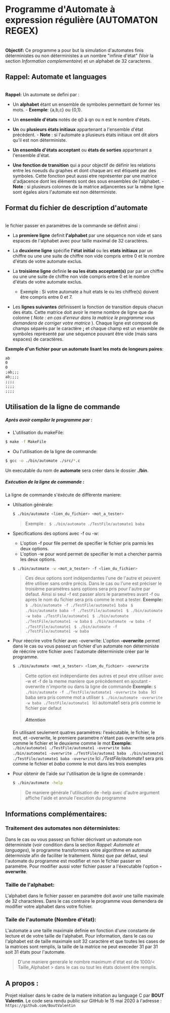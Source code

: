 # Programme d'Automate à expression régulière (AUTOMATON REGEX)
\
**Objectif:** Ce programme a pour but la simulation d'automates finis déterministes ou non déterministes a un nombre "infinie d'état" (Voir la section *Information complementaire*) et un alphabet de 32 caracteres. 


## Rappel: Automate et languages
\
**Rappel:** Un automate se defini par : 
  - Un **alphabet** étant un ensemble de symboles permettant de former les mots. 
        - **Exemple**: {a,b,c} ou {0,1}.
        
  - Un **ensemble d'états** notés de q0 à qn  ou n est le nombre d'états.
  
  - **Un** ou **plusieurs états initiaux** appartenant a l'ensemble d'état précèdent. 
        - **Note** : si l'automate a plusieurs états initiaux ont dit alors qu'il est non déterministe.
        
  - **Un ensemble d'états acceptant** ou **états de sorties** appartenant a l'ensemble d'état.
  
  - **Une fonction de transition** qui a pour objectif de définir les relations entre les noeuds du graphes et dont chaque arc est étiqueté par des symboles. Cette fonction peut aussi etre représenter par une matrice d'adjacence dont les élèments sont des sous ensembles de l'alphabet.
        - **Note** : si plusieurs colonnes de la matrice adjancentes sur la même ligne sont égales alors l'automate est non déterministe.

## Format du fichier de description d'automate
\
le fichier passer en paramètres de la commande se définit ainsi :
  - La **premiere ligne** definit **l'alphabet** par une séquence non vide et sans espaces de l'alphabet avec pour taille maximal de 32 caractères.
  
  - La **deuxieme ligne** spécifie **l'état initial** ou les **etats initiaux** par un chiffre ou une une suite de chiffre non vide compris entre 0 et le nombre d'états de votre automate exclus.
  
  - La **troisième ligne** definie **le ou les états acceptant(s)** par par un chiffre ou une une suite de chiffre non vide compris entre 0 et le nombre d'états de votre automate exclus.
     - Exemple : Si votre automate a huit etats le ou les chiffre(s) doivent être compris entre 0 et 7.
  - Les **lignes suivantes** définissent la fonction de transition depuis chacun des états. Cette matrice doit avoir le meme nombre de ligne que de colonne ( *Note : en cas d'erreur dans la matrice le programme vous demandera de corriger votre matrice* ). Chaque ligne est composé de champs séparés par le caractère **;** et chaque champ est un ensemble de symboles représenté par une séquence pouvant être vide (mais sans espaces) de caractères.
  
**Exemple d'un fichier pour un automate lisant les mots de longeurs paires**:
```txt
ab
0
0
;ab;;;
ab;;;;
;;;;
;;;;
;;;;
```

## Utilisation de la ligne de commande

##### Après avoir compiler le programme par :
  
  - L'utilisation du makeFile:
  
  ```sh
  $ make -f MakeFile
  ```
  
  - Ou l'utilisation de la ligne de commande:
  ```sh
  $ gcc -o ./bin/automate ./src/*.c
  ```
  
  Un executable du nom de **automate** sera créer dans le dossier **./bin**.

##### Exécution de la ligne de commande :
La ligne de commande s'éxécute de diffèrente maniere:

 - Utilsation génèrale:
    ```sh
    $ ./bin/automate <lien_du_fichier> <mot_a_tester>
    ```
    >Exemple : ``` $ ./bin/automate ./TestFile/automate1 baba```
    
 - Specifications des options avec -f ou -w: 
    - L'option -f pour file permet de specifier le fichier pris parmis les deux options.
    - L'option -w pour word permet de specifier le mot a chercher parmis les deux options.
    ```sh
    $ ./bin/automate -w <mot_a_tester> -f <lien_du_fichier>
    ```
    > Ces deux options sont indépendantes l'une de l'autre et peuvent être utiliser sans ordre précis. Dans le cas ou l'une est préciser le troisième paramètres sans options sera pris pour l'autre par defaut. Ainsi si seul -f est passer alors le parametres avant -f ou apres le nom du fichier sera pris comme le mot a tester.
    > **Exemple:** 
    >```$ ./bin/automate -f ./TestFile/automate1 baba ```
    >```$ ./bin/automate baba -f ./TestFile/automate1 ```
    >```$ ./bin/automate -w baba ./TestFile/automate1 ```
    >```$ ./bin/automate ./TestFile/automate1 -w baba```
    >```$ ./bin/automate -w baba -f ./TestFile/automate1 ```
    >```$ ./bin/automate -f ./TestFile/automate1 -w baba```
    
 - Pour réecrire votre fichier avec -overwrite:
    L'option **-overwrite** permet dans le cas ou vous passez un fichier d'un automate non déterministe de réécrire votre fichier avec l'automate déterministe créer par le programme.
    ```sh
    $ ./bin/automate <mot_a_tester> <lien_du_fichier> -overwrite
    ```
    >Cette option est indépendante des autres et peut etre utiliser avec -w et -f de la meme maniere que précèdement en ajoutant -overwrite n'importe ou dans la ligne de commande
    >**Exemple:**
    >```$ ./bin/automate -f ./TestFile/automate1 -overwrite baba ``` Ici baba sera pris comme mot a utiliser
    >```$ ./bin/automate -overwrite -w baba ./TestFile/automate1 ``` Ici automate1 sera pris comme le fichier par defaut
    >##### Attention
    En utilisant seulement quatres paramètres: l'exécutable, le fichier, le mot, et -overwrite, le premiere parametre n'étant pas overwrite sera pris comme le fichier et le deuxieme comme le mot 
    **Exemple:**
    ```./bin/automate1 ./TestFile/automate1 -overwrite baba ``` 
    ```./bin/automate1 -overwrite ./TestFile/automa1 baba ```
    ```./bin/automate1 ./TestFile/automate1 baba -overwrite```
    Ici *./TestFile/automate1* sera pris comme le fichier et *baba* comme le mot dans les trois exemples
 - Pour obtenir de l'aide sur l'utilisation de la ligne de commande :
    ```sh
    $ ./bin/automate -help
    ```
   > De maniere générale l'utilisation de -help avec d'autre argument affiche l'aide et annule l'excution du programme 

## Informations complémentaires:

### Traitement des automates non déterministes:

Dans le cas ou vous passez un fichier décrivant un automate non déterministe (voir condition dans la section *Rappel: Automate et languages*), le programme transformera votre algorithme en automate détermniste afin de faciliter le traitement. Notez que par défaut, seul l'automate du programme est modifier et non le fichier passer en paramètre. Pour modifier aussi voter fichier passer a l'éxecutable l'option **-overwrite**.

### Taille de l'alphabet:
L'alphabet dans le fichier passer en paramètre doit avoir une taille maximale de 32 charactères. Dans le cas contraire le programme vous demendera de modifier votre alphabet dans votre fichier.

### Taile de l'automate (Nombre d'état):

L'automate a une taille maximale definie en fonction d'une constante de lecture et de votre taille de l'alphabet. Pour information, dans le cas ou l'alphabet est de taille maximale soit 32 caractère et que toutes les cases de la matrices sont remplis, la taille de la matrice ne peut execeder 31 par 31 soit 31 états pour l'automate.
>D'une maniere generale le nombre maximum d'état est de 1000/< Taille_Alphabet > dans le cas ou tout les états doivent être remplis.
    
## A propos :
Projet réaliser dans le cadre de la matiere initiation au language C par **BOUT Valentin**.
Le code sera rendu public sur GitHub le 15 mai 2020 à l'adresse : ```https://github.com/BoutValentin```